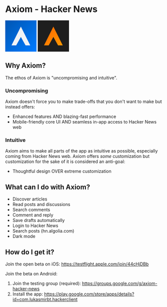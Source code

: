 # Axiom - Hacker News

<img src="./packages/app_ui/assets/icons/axiom_icon_light_inverted.svg" alt="My Logo" width="100">
<img src="./packages/app_ui/assets/icons/axiom_icon_dark.svg" alt="My Logo" width="100">

## Why Axiom?

The ethos of Axiom is "uncompromising and intuitive".

### Uncompromising

Axiom doesn't force you to make trade-offs that you don't want to make but instead offers:

- Enhanced features AND blazing-fast performance
- Mobile-friendly core UI AND seamless in-app access to Hacker News web

### Intuitive

Axiom aims to make all parts of the app as intuitive as possible, especially coming from Hacker News web. Axiom offers <i> some </i> customization but customization for the sake of it is considered an anti-goal:

- Thoughtful design OVER extreme customization

## What can I do with Axiom?

- Discover articles
- Read posts and discussions 
- Search comments
- Comment and reply
- Save drafts automatically
- Login to Hacker News
- Search posts (hn.algolia.com)
- Dark mode

## How do I get it?

Join the open beta on iOS: https://testflight.apple.com/join/44cHjDBb

Join the beta on Android:

1. Join the testing group (required): https://groups.google.com/g/axiom-hacker-news
2. Install the app: https://play.google.com/store/apps/details?id=com.lukasmirbt.hackerclient
